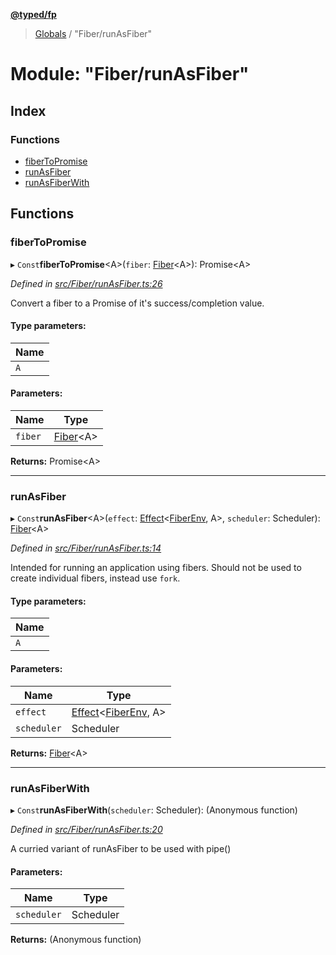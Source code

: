**[@typed/fp](../README.md)**

> [Globals](../globals.md) / "Fiber/runAsFiber"

# Module: "Fiber/runAsFiber"

## Index

### Functions

* [fiberToPromise](_fiber_runasfiber_.md#fibertopromise)
* [runAsFiber](_fiber_runasfiber_.md#runasfiber)
* [runAsFiberWith](_fiber_runasfiber_.md#runasfiberwith)

## Functions

### fiberToPromise

▸ `Const`**fiberToPromise**\<A>(`fiber`: [Fiber](../interfaces/_fiber_fiber_.fiber.md)\<A>): Promise\<A>

*Defined in [src/Fiber/runAsFiber.ts:26](https://github.com/TylorS/typed-fp/blob/ac98ca1/src/Fiber/runAsFiber.ts#L26)*

Convert a fiber to a Promise of it's success/completion value.

#### Type parameters:

Name |
------ |
`A` |

#### Parameters:

Name | Type |
------ | ------ |
`fiber` | [Fiber](../interfaces/_fiber_fiber_.fiber.md)\<A> |

**Returns:** Promise\<A>

___

### runAsFiber

▸ `Const`**runAsFiber**\<A>(`effect`: [Effect](_effect_effect_.effect.md)\<[FiberEnv](../interfaces/_fiber_fiberenv_.fiberenv.md), A>, `scheduler`: Scheduler): [Fiber](../interfaces/_fiber_fiber_.fiber.md)\<A>

*Defined in [src/Fiber/runAsFiber.ts:14](https://github.com/TylorS/typed-fp/blob/ac98ca1/src/Fiber/runAsFiber.ts#L14)*

Intended for running an application using fibers. Should not be used to create individual fibers, instead
use `fork`.

#### Type parameters:

Name |
------ |
`A` |

#### Parameters:

Name | Type |
------ | ------ |
`effect` | [Effect](_effect_effect_.effect.md)\<[FiberEnv](../interfaces/_fiber_fiberenv_.fiberenv.md), A> |
`scheduler` | Scheduler |

**Returns:** [Fiber](../interfaces/_fiber_fiber_.fiber.md)\<A>

___

### runAsFiberWith

▸ `Const`**runAsFiberWith**(`scheduler`: Scheduler): (Anonymous function)

*Defined in [src/Fiber/runAsFiber.ts:20](https://github.com/TylorS/typed-fp/blob/ac98ca1/src/Fiber/runAsFiber.ts#L20)*

A curried variant of runAsFiber to be used with pipe()

#### Parameters:

Name | Type |
------ | ------ |
`scheduler` | Scheduler |

**Returns:** (Anonymous function)
